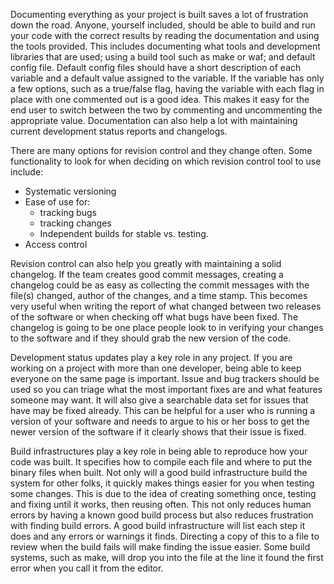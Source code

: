 <!--
.. title:LEVEL 1: THE MINIMALLY FUNCTIONAL PROGRAM
.. slug: level-1
.. date: 2019-04-12 15:21:19 UTC-04:00
.. tags: 
.. category: 
.. link: 
.. description: 
.. type: text
-->

Documenting everything as your project is built saves a lot of frustration down the road. Anyone, yourself included, should be able to build and run your code with the correct results by reading the documentation and using the tools provided. This includes documenting what tools and development libraries that are used; using a build tool such as make or waf; and default config file.  Default config files should have a short description of each variable and a default value assigned to the variable. If the variable has only a few options, such as a true/false flag, having the variable with each flag in place with one commented out is a good idea. This makes it easy for the end user to switch between the two by commenting and uncommenting the appropriate value. Documentation can also help a lot with maintaining current development status reports and changelogs.

There are many options for revision control and they change often. Some functionality to look for when deciding on which revision control tool to use include:

* Systematic versioning
* Ease of use for:
    * tracking bugs
    * tracking changes
    * Independent builds for stable vs. testing.
* Access control

Revision control can also help you greatly with maintaining a solid changelog. If the team creates good commit messages, creating a changelog could be as easy as collecting the commit messages with the file(s) changed, author of the changes, and a time stamp. This becomes very useful when writing the report of what changed between two releases of the software or when checking off what bugs have been fixed. The changelog is going to be one place people look to in verifying your changes to the software and if they should grab the new version of the code.

Development status updates play a key role in any project. If you are working on a project with more than one developer, being able to keep everyone on the same page is important. Issue and bug trackers should be used so you can triage what the most important fixes are and what features someone may want. It will also give a searchable data set for issues that have may be fixed already. This can be helpful for a user who is running a version of your software and needs to argue to his or her boss to get the newer version of the software if it clearly shows that their issue is fixed.

Build infrastructures play a key role in being able to reproduce how your code was built. It specifies how to compile each file and where to put the binary files when built. Not only will a good build infrastructure build the system for other folks, it quickly makes things easier for you when testing some changes. This is due to the idea of creating something once, testing and fixing until it works, then reusing often. This not only reduces human errors by having a known good build process but also reduces frustration with finding build errors. A good build infrastructure will list each step it does and any errors or warnings it finds. Directing a copy of this to a file to review when the build fails will make finding the issue easier. Some build systems, such as make, will drop you into the file at the line it found the first error when you call it from the editor.
